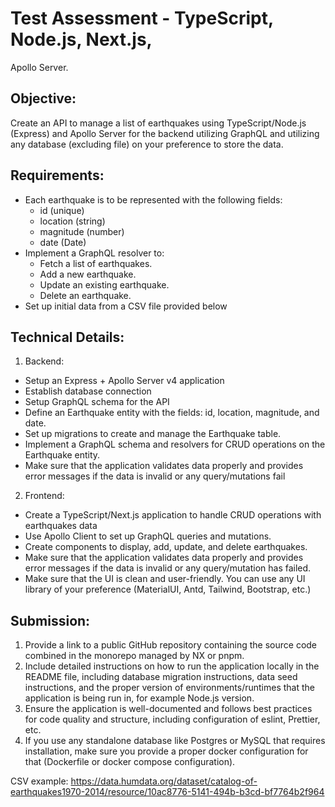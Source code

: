 # Test Assessment - TypeScript, Node.js, Next.js,
Apollo Server.

## Objective:
Create an API to manage a list of earthquakes using TypeScript/Node.js
(Express) and Apollo Server for the backend utilizing GraphQL and utilizing
any database (excluding file) on your preference to store the data.

## Requirements:
- Each earthquake is to be represented with the following fields:
  - id (unique)
  - location (string)
  - magnitude (number)
  - date (Date)
- Implement a GraphQL resolver to:
  - Fetch a list of earthquakes.
  - Add a new earthquake.
  - Update an existing earthquake.
  - Delete an earthquake.
- Set up initial data from a CSV file provided below

## Technical Details:
1. Backend:
  - Setup an Express + Apollo Server v4 application
  - Establish database connection
  - Setup GraphQL schema for the API
  - Define an Earthquake entity with the fields: id, location, magnitude, and date.
  - Set up migrations to create and manage the Earthquake table.
  - Implement a GraphQL schema and resolvers for CRUD operations on the Earthquake entity.
  - Make sure that the application validates data properly and provides
    error messages if the data is invalid or any query/mutations fail

2. Frontend:
- Create a TypeScript/Next.js application to handle CRUD operations with earthquakes data
- Use Apollo Client to set up GraphQL queries and mutations.
- Create components to display, add, update, and delete earthquakes.
- Make sure that the application validates data properly and provides error messages if the data is invalid or any query/mutation has failed.
- Make sure that the UI is clean and user-friendly. You can use any UI
library of your preference (MaterialUI, Antd, Tailwind, Bootstrap, etc.)

## Submission:
1. Provide a link to a public GitHub repository containing the source
code combined in the monorepo managed by NX or pnpm.
2. Include detailed instructions on how to run the application locally in the README file, including database migration instructions, data seed instructions, and the proper version of environments/runtimes that the application is being run in, for example Node.js version.
3. Ensure the application is well-documented and follows best practices for code quality and structure, including configuration of eslint, Prettier, etc.
4. If you use any standalone database like Postgres or MySQL that requires installation, make sure you provide a proper docker configuration for that (Dockerfile or docker compose configuration).

CSV example: https://data.humdata.org/dataset/catalog-of-earthquakes1970-2014/resource/10ac8776-5141-494b-b3cd-bf7764b2f964
